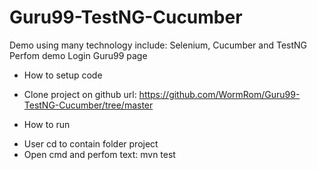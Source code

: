 # Guru99-TestNG-Cucumber
Demo using many technology include: Selenium, Cucumber and TestNG
Perfom demo Login Guru99 page
* How to setup code
- Clone project on github url: https://github.com/WormRom/Guru99-TestNG-Cucumber/tree/master
* How to run
- User cd to contain folder project
- Open cmd and perfom text: mvn test
